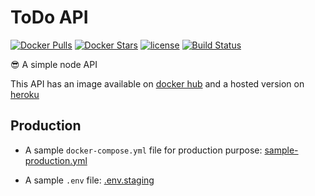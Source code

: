 # ToDo API

[![Docker Pulls](https://img.shields.io/docker/pulls/matheuspiment/todo-api.svg)](https://hub.docker.com/r/matheuspiment/todo-api/)
[![Docker Stars](https://img.shields.io/docker/stars/matheuspiment/todo-api.svg)](https://hub.docker.com/r/matheuspiment/todo-api/)
[![license](https://img.shields.io/github/license/matheuspiment/todo-api.svg)](https://github.com/matheuspiment/todo-api/blob/master/LICENSE)
[![Build Status](https://travis-ci.org/matheuspiment/todo-api.svg?branch=master)](https://travis-ci.org/matheuspiment/todo-api)

:sunglasses: A simple node API 

This API has an image available on [docker hub](https://hub.docker.com/r/matheuspiment/todo-api/) and a hosted version on [heroku](https://api-todo-list.herokuapp.com/v1)

## Production

* A sample `docker-compose.yml` file for production purpose: [sample-production.yml](https://github.com/matheuspiment/todo-api/blob/master/sample-production.yml)

* A sample `.env` file: [.env.staging](https://github.com/matheuspiment/todo-api/blob/master/.env.staging)
